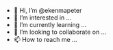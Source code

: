 - 👋 Hi, I’m @ekenmapeter
- 👀 I’m interested in ...
- 🌱 I’m currently learning ...
- 💞️ I’m looking to collaborate on ...
- 📫 How to reach me ...

<!---
ekenmapeter/ekenmapeter is a ✨ special ✨ repository because its `README.md` (this file) appears on your GitHub profile.
You can click the Preview link to take a look at your changes.
--->
